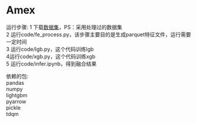 # Amex

运行步骤:
1 下载[数据集](https://www.kaggle.com/datasets/raddar/amex-data-integer-dtypes-parquet-format)，PS：采用处理过的数据集  
2 运行code/fe_process.py，该步骤主要目的是生成parquet特征文件，运行需要一定时间  
3 运行code/lgb.py，这个代码训练lgb  
4运行code/xgb.py，这个代码训练xgb   
5 运行code/infer.ipynb，得到融合结果   

依赖的包:  
pandas  
numpy   
lightgbm   
pyarrow   
pickle   
tdqm   
